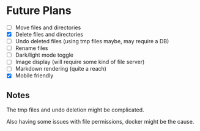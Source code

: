 # Future Plans

- [ ] Move files and directories
- [x] Delete files and directories
- [ ] Undo deleted files (using tmp files maybe, may require a DB)
- [ ] Rename files
- [ ] Dark/light mode toggle
- [ ] Image display (will require some kind of file server)
- [ ] Markdown rendering (quite a reach)
- [x] Mobile friendly
      
## Notes

The tmp files and undo deletion might be complicated. 

Also having some issues with file permissions, docker might be the cause. 
